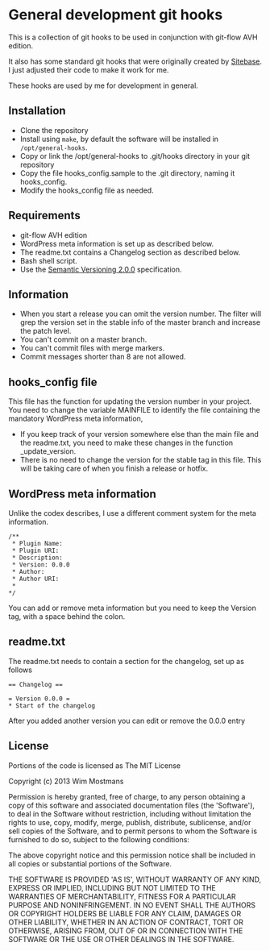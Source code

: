 # General development git hooks

This is a collection of git hooks to be used in conjunction with git-flow AVH 
edition.

It also has some standard git hooks that were originally created by [Sitebase](https://github.com/Sitebase/git-hooks).
I just adjusted their code to make it work for me.

These hooks are used by me for development in general.
 
## Installation
* Clone the repository
* Install using `make`, by default the software will be installed 
in `/opt/general-hooks`.
* Copy or link the /opt/general-hooks to .git/hooks directory in your git repository
* Copy the file hooks_config.sample to the .git directory, naming it hooks_config.
* Modify the hooks_config file as needed.

## Requirements
* git-flow AVH edition
* WordPress meta information is set up as described below.
* The readme.txt contains a Changelog section as described below.
* Bash shell script.
* Use the [Semantic Versioning 2.0.0](http://semver.org/) specification.

## Information

* When you start a release you can omit the version number. The filter will grep 
  the version set in the stable info of the master branch and increase the patch level.
* You can't commit on a master branch.
* You can't commit files with merge markers.
* Commit messages shorter than 8 are not allowed.
  
## hooks_config file
This file has the function for updating the version number in your project. You 
need to change the variable MAINFILE to identify the file containing the 
mandatory WordPress meta information,

* If you keep track of your version somewhere else than the main file and the 
  readme.txt, you need to make these changes in the function _update_version.
* There is no need to change the version for the stable tag in this file. This 
  will be taking care of when you finish a release or hotfix.
  
## WordPress meta information
Unlike the codex describes, I use a different comment system for the meta 
information.
```
/**
 * Plugin Name:
 * Plugin URI:
 * Description:
 * Version: 0.0.0
 * Author: 
 * Author URI: 
 *
*/
```
You can add or remove meta information but you need to keep the Version tag, 
with a space behind the colon.

## readme.txt
The readme.txt needs to contain a section for the changelog, set up as follows
```
== Changelog ==

= Version 0.0.0 =
* Start of the changelog
```

After you added another version you can edit or remove the 0.0.0 entry

## License
Portions of the code is licensed as The MIT License

Copyright (c) 2013 Wim Mostmans

Permission is hereby granted, free of charge, to any person obtaining a copy of this software and associated documentation files (the 'Software'), to deal in the Software without restriction, including without limitation the rights to use, copy, modify, merge, publish, distribute, sublicense, and/or sell copies of the Software, and to permit persons to whom the Software is furnished to do so, subject to the following conditions:

The above copyright notice and this permission notice shall be included in all copies or substantial portions of the Software.

THE SOFTWARE IS PROVIDED 'AS IS', WITHOUT WARRANTY OF ANY KIND, EXPRESS OR IMPLIED, INCLUDING BUT NOT LIMITED TO THE WARRANTIES OF MERCHANTABILITY, FITNESS FOR A PARTICULAR PURPOSE AND NONINFRINGEMENT. IN NO EVENT SHALL THE AUTHORS OR COPYRIGHT HOLDERS BE LIABLE FOR ANY CLAIM, DAMAGES OR OTHER LIABILITY, WHETHER IN AN ACTION OF CONTRACT, TORT OR OTHERWISE, ARISING FROM, OUT OF OR IN CONNECTION WITH THE SOFTWARE OR THE USE OR OTHER DEALINGS IN THE SOFTWARE.

